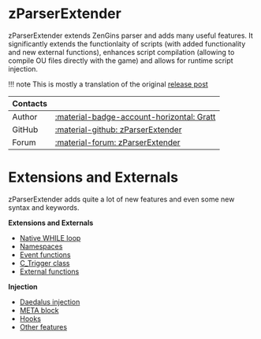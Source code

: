 # zParserExtender
zParserExtender extends ZenGins parser and adds many useful features. It significantly extends the functionlaity of scripts (with added functionality and new external functions), enhances script compilation (allowing to compile OU files directly with the game) and allows for runtime script injection.

!!! note
    This is mostly a translation of the original [release post](https://worldofplayers.ru/threads/41999/)

|Contacts||
|:--- | :--- |
| Author | [:material-badge-account-horizontal: Gratt](https://worldofplayers.ru/members/97625/) |
| GitHub | [:material-github: zParserExtender](https://github.com/Gratt-5r2/zParserExtender)|
| Forum | [:material-forum: zParserExtender](https://worldofplayers.ru/threads/41999/) |

# Extensions and Externals
zParserExtender adds quite a lot of new features and even some new syntax and keywords.

**Extensions and Externals**
  
- [Native WHILE loop](zPE_while.md)
- [Namespaces](zPE_namespaces.md)
- [Event functions](zPE_events.md)
- [C_Trigger class](zPE_c_trigger.md)
- [External functions](zPE_externals.md)

**Injection**
  
- [Daedalus injection](zPE_injection.md)
- [META block](zPE_META.md)
- [Hooks](zPE_hooks.md)
- [Other features](zPE_other.md)